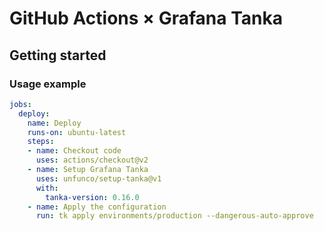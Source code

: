# GitHub Actions × Grafana Tanka

## Getting started

### Usage example

```yaml
jobs:
  deploy:
    name: Deploy
    runs-on: ubuntu-latest
    steps:
    - name: Checkout code
      uses: actions/checkout@v2
    - name: Setup Grafana Tanka
      uses: unfunco/setup-tanka@v1
      with:
        tanka-version: 0.16.0
    - name: Apply the configuration
      run: tk apply environments/production --dangerous-auto-approve
```
